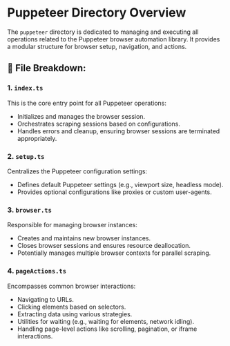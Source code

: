# Puppeteer Directory Overview

The `puppeteer` directory is dedicated to managing and executing all operations related to the Puppeteer browser automation library. It provides a modular structure for browser setup, navigation, and actions.

## 📄 File Breakdown:

### 1. `index.ts`
This is the core entry point for all Puppeteer operations:
- Initializes and manages the browser session.
- Orchestrates scraping sessions based on configurations.
- Handles errors and cleanup, ensuring browser sessions are terminated appropriately.

### 2. `setup.ts`
Centralizes the Puppeteer configuration settings:
- Defines default Puppeteer settings (e.g., viewport size, headless mode).
- Provides optional configurations like proxies or custom user-agents.

### 3. `browser.ts`
Responsible for managing browser instances:
- Creates and maintains new browser instances.
- Closes browser sessions and ensures resource deallocation.
- Potentially manages multiple browser contexts for parallel scraping.

### 4. `pageActions.ts`
Encompasses common browser interactions:
- Navigating to URLs.
- Clicking elements based on selectors.
- Extracting data using various strategies.
- Utilities for waiting (e.g., waiting for elements, network idling).
- Handling page-level actions like scrolling, pagination, or iframe interactions.
